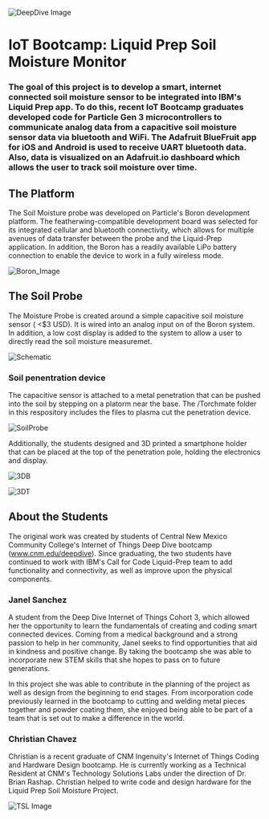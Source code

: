 ![DeepDive Image](images/dd.jpg)

# IoT Bootcamp: Liquid Prep Soil Moisture Monitor

### The goal of this project is to develop a smart, internet connected soil moisture sensor to be integrated into IBM's Liquid Prep app. To do this, recent IoT Bootcamp graduates developed code for Particle Gen 3 microcontrollers to communicate analog data from a capacitive soil moisture sensor data via bluetooth and WiFi. The Adafruit BlueFruit app for iOS and Android is used to receive UART bluetooth data. Also, data is visualized on an Adafruit.io dashboard which allows the user to track soil moisture over time.

## The Platform

The Soil Moisture probe was developed on Particle's Boron development platform. The featherwing-compatible development board was selected for its integrated cellular and bluetooth connectivity, which allows for multiple avenues of data transfer between the probe and the Liquid-Prep application. In addition, the Boron has a readily available LiPo battery connection to enable the device to work in a fully wireless mode. 

![Boron_Image](images/boron.jpg)


## The Soil Probe

The  Moisture Probe is created around a simple capacitive soil moisture sensor ( <$3 USD). It is wired into an analog input on of the Boron system. In addition, a low cost display is added to the system to allow a user to directly read the soil moisture measuremet. 

![Schematic](images/SensorSchematic.jpg)

### Soil penentration device

The capacitive sensor is attached to a metal penetration that can be pushed into the soil by stepping on a platorm near the base. The /Torchmate folder in this respository includes the files to plasma cut the penetration device. 

![SoilProbe](images/Probe.jpg)

Additionally, the students designed and 3D printed a smartphone holder that can be placed at the top of the penetration pole, holding the electronics and display. 

![3DB](images/3DPrintBottomView.jpg)

![3DT](images/3DPrintTopView.jpg)

## About the Students

The original work was created by students of Central New Mexico Community College's Internet of Things Deep Dive bootcamp (www.cnm.edu/deepdive). Since graduating, the two students have continued to work with IBM's Call for Code Liquid-Prep team to add functionality and connectivity, as well as improve upon the physical components. 

### Janel Sanchez

A student from the Deep Dive Internet of Things Cohort 3, which allowed her the opportunity to learn the fundamentals of creating and coding smart connected devices. Coming from a medical background and a strong passion to help in her community, Janel seeks to find opportunities that aid in kindness and positive change. By taking the bootcamp she was able to incorporate new STEM skills that she hopes to pass on to future generations.

In this project she was able to contribute in the planning of the project as well as design from the beginning to end stages. From incorporation code previously learned in the bootcamp to cutting and welding metal pieces together and powder coating them, she enjoyed being able to be part of a team that is set out to make a difference in the world.


### Christian Chavez

Christian is a recent graduate of CNM Ingenuity's Internet of Things Coding and Hardware Design bootcamp. He is currently working as a Technical Resident at CNM's Technology Solutions Labs under the direction of Dr. Brian Rashap. Christian helped to write code and design hardware for the Liquid Prep Soil Moisture Project.




![TSL Image](images/TSL.jpg)


